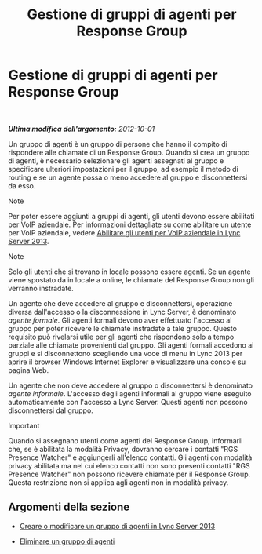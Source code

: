 ﻿---
title: Gestione di gruppi di agenti per Response Group
TOCTitle: Gestione di gruppi di agenti per Response Group
ms:assetid: 36084cdc-38f1-4c45-922f-f81c7e86210c
ms:mtpsurl: https://technet.microsoft.com/it-it/library/Gg520976(v=OCS.15)
ms:contentKeyID: 49300153
ms.date: 08/24/2015
mtps_version: v=OCS.15
ms.translationtype: HT
---

# Gestione di gruppi di agenti per Response Group

 

_**Ultima modifica dell'argomento:** 2012-10-01_

Un gruppo di agenti è un gruppo di persone che hanno il compito di rispondere alle chiamate di un Response Group. Quando si crea un gruppo di agenti, è necessario selezionare gli agenti assegnati al gruppo e specificare ulteriori impostazioni per il gruppo, ad esempio il metodo di routing e se un agente possa o meno accedere al gruppo e disconnettersi da esso.


> [!NOTE]
> Per poter essere aggiunti a gruppi di agenti, gli utenti devono essere abilitati per VoIP aziendale. Per informazioni dettagliate su come abilitare un utente per VoIP aziendale, vedere <A href="lync-server-2013-enable-users-for-enterprise-voice.md">Abilitare gli utenti per VoIP aziendale in Lync Server 2013</A>.




> [!NOTE]
> Solo gli utenti che si trovano in locale possono essere agenti. Se un agente viene spostato da in locale a online, le chiamate del Response Group non gli verranno instradate.



Un agente che deve accedere al gruppo e disconnettersi, operazione diversa dall'accesso o la disconnessione in Lync Server, è denominato *agente formale*. Gli agenti formali devono aver effettuato l'accesso al gruppo per poter ricevere le chiamate instradate a tale gruppo. Questo requisito può rivelarsi utile per gli agenti che rispondono solo a tempo parziale alle chiamate provenienti dal gruppo. Gli agenti formali accedono ai gruppi e si disconnettono scegliendo una voce di menu in Lync 2013 per aprire il browser Windows Internet Explorer e visualizzare una console su pagina Web.

Un agente che non deve accedere al gruppo o disconnettersi è denominato *agente informale*. L'accesso degli agenti informali al gruppo viene eseguito automaticamente con l'accesso a Lync Server. Questi agenti non possono disconnettersi dal gruppo.

> [!IMPORTANT]  
> Quando si assegnano utenti come agenti del Response Group, informarli che, se è abilitata la modalità Privacy, dovranno cercare i contatti &quot;RGS Presence Watcher&quot; e aggiungerli all'elenco contatti. Gli agenti con modalità privacy abilitata ma nel cui elenco contatti non sono presenti contatti &quot;RGS Presence Watcher&quot; non possono ricevere chiamate per il Response Group. Questa restrizione non si applica agli agenti non in modalità privacy.

## Argomenti della sezione

  - [Creare o modificare un gruppo di agenti in Lync Server 2013](lync-server-2013-create-or-modify-an-agent-group.md)

  - [Eliminare un gruppo di agenti](lync-server-2013-delete-an-agent-group.md)

